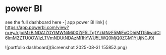 # power BI

see the full dashboard here -[ app power BI link] ( https://app.powerbi.com/view?r=eyJrIjoiMzBiNDA1ZGYtMWNiMi00ZjE5LTg1YzktNzE5MjExODhiMTI5IiwidCI6ImM2ZTU0OWIzLTVmNDUtNDAzMi1hYWU5LWQ0MjQ0ZGM1YjJjNCJ9)

![portfolio dashboard](Screenshot 2025-08-31 155852.png)
